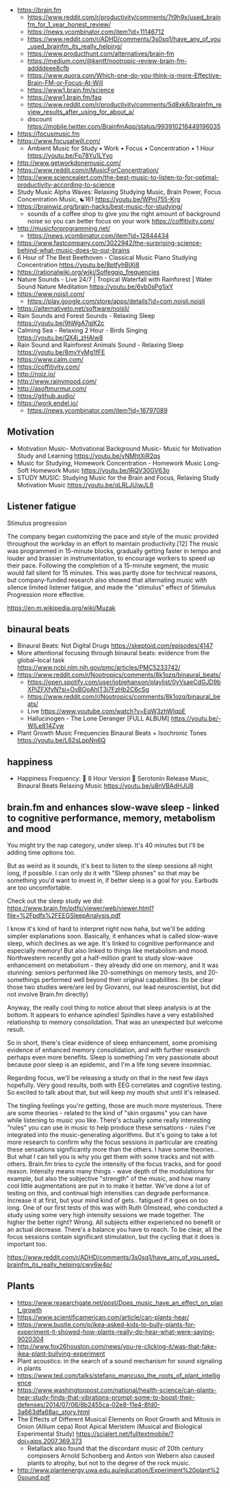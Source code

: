 
- https://brain.fm
  - https://www.reddit.com/r/productivity/comments/7t9h9x/used_brainfm_for_1_year_honest_review/
  - https://news.ycombinator.com/item?id=11146712
  - https://www.reddit.com/r/ADHD/comments/3s0sq1/have_any_of_you_used_brainfm_its_really_helping/
  - https://www.producthunt.com/alternatives/brain-fm
  - https://medium.com/@kentf/nootropic-review-brain-fm-addddeee8cfb
  - https://www.quora.com/Which-one-do-you-think-is-more-Effective-Brain-FM-or-Focus-At-Will
  - https://www1.brain.fm/science
  - https://www1.brain.fm/faq
  - https://www.reddit.com/r/productivity/comments/5d8xk6/brainfm_review_results_after_using_for_about_a/
  - discount https://mobile.twitter.com/BrainfmApp/status/993910216449196035
- https://focusmusic.fm
- https://www.focusatwill.com/
  - Ambient Music for Study • Work • Focus • Concentration • 1 Hour https://youtu.be/Fp78Yu1LYvo
- http://www.getworkdonemusic.com/
- https://www.reddit.com/r/MusicForConcentration/
- https://www.sciencealert.com/the-best-music-to-listen-to-for-optimal-productivity-according-to-science
- Study Music Alpha Waves: Relaxing Studying Music, Brain Power, Focus Concentration Music, ☯161 https://youtu.be/WPni755-Krg
- https://brainwiz.org/brain-hacks/best-music-for-studying/
  - sounds of a coffee shop to give you the right amount of background noise so you can better focus on your work https://coffitivity.com/
- http://musicforprogramming.net/
  - https://news.ycombinator.com/item?id=12844434
- https://www.fastcompany.com/3022942/the-surprising-science-behind-what-music-does-to-our-brains
- 6 Hour of The Best Beethoven - Classical Music Piano Studying Concentration https://youtu.be/8ptfyhBjXj8
- https://rationalwiki.org/wiki/Solfeggio_frequencies
- Nature Sounds - Live 24/7 | Tropical Waterfall with Rainforest | Water Sound Nature Meditation https://youtu.be/6vb0sPg1ixY
- https://www.noisli.com/
  - https://play.google.com/store/apps/details?id=com.noisli.noisli
- https://alternativeto.net/software/noisli/
- Rain Sounds and Forest Sounds - Relaxing Sleep https://youtu.be/9hWgA7qjK2c
- Calming Sea - Relaxing 2 Hour - Birds Singing https://youtu.be/QX4j_zHAlw8
- Rain Sound and Rainforest Animals Sound - Relaxing Sleep https://youtu.be/8myYyMg1fFE
- https://www.calm.com/
- https://coffitivity.com/
- http://noiz.io/
- http://www.rainymood.com/
- http://asoftmurmur.com/
- https://github.audio/
- https://work.endel.io/
  - https://news.ycombinator.com/item?id=16797089

## Motivation

- Motivation Music- Motivational Background Music- Music for Motivation Study and Learning https://youtu.be/vNMhtXjR2qs
- Music for Studying, Homework Concentration - Homework Music Long- Soft Homework Music https://youtu.be/lRQV30GV63o
- STUDY MUSIC: Studying Music for the Brain and Focus, Relaxing Study Motivation Music https://youtu.be/qLRLJUiwJL8

## Listener fatigue

Stimulus progression

The company began customizing the pace and style of the music provided throughout the workday in an effort to maintain productivity.[12] The music was programmed in 15-minute blocks, gradually getting faster in tempo and louder and brassier in instrumentation, to encourage workers to speed up their pace. Following the completion of a 15-minute segment, the music would fall silent for 15 minutes. This was partly done for technical reasons, but company-funded research also showed that alternating music with silence limited listener fatigue, and made the "stimulus" effect of Stimulus Progression more effective.

https://en.m.wikipedia.org/wiki/Muzak

## binaural beats

- Binaural Beats: Not Digital Drugs https://skeptoid.com/episodes/4147
- More attentional focusing through binaural beats: evidence from the global–local task https://www.ncbi.nlm.nih.gov/pmc/articles/PMC5233742/
- https://www.reddit.com/r/Nootropics/comments/8k1ozq/binaural_beats/
  - https://open.spotify.com/user/jobiehanson/playlist/0yVsaeCdGJD9bXPiZFXfyN?si=OvBOoAhIT3i7FzHb2C6cSg
  - https://www.reddit.com/r/Nootropics/comments/8k1ozq/binaural_beats/
  - Live https://www.youtube.com/watch?v=EqW3zhWIqpE
  - Hallucinogen - The Lone Deranger [FULL ALBUM] https://youtu.be/-WILe814Zyw
- Plant Growth Music Frequencies Binaural Beats + Isochronic Tones https://youtu.be/L62sLppNn6Q

## happiness

- Happiness Frequency: 💚 8 Hour Version 💜 Serotonin Release Music, Binaural Beats Relaxing Music https://youtu.be/u8nVBAdHJU8

## brain.fm and enhances slow-wave sleep - linked to cognitive performance,  memory, metabolism and mood

You might try the nap category, under sleep. It's 40 minutes but I'll be adding time options too.

But as weird as it sounds, it's best to listen to the sleep sessions all night long, if possible. I can only do it with "Sleep phones" so that may be something you'd want to invest in, if better sleep is a goal for you. Earbuds are too uncomfortable.

Check out the sleep study we did: https://www.brain.fm/pdfs/viewer/web/viewer.html?file=%2Fpdfs%2FEEGSleepAnalysis.pdf

I know it's kind of hard to interpret right now haha, but we'll be adding simpler explanations soon. Basically, it enhances what is called slow-wave sleep, which declines as we age. It's linked to cognitive performance and especially memory! But also linked to things like metabolism and mood. Northwestern recently got a half-million grant to study slow-wave enhancement on metabolism - they already did one on memory, and it was stunning: seniors performed like 20-somethings on memory tests, and 20-somethings performed well beyond their original capabilities. (to be clear those two studies were/are led by Giovanni, our lead neuroscientist, but did not involve Brain.fm directly)

Anyway, the really cool thing to notice about that sleep analysis is at the bottom. It appears to enhance spindles! Spindles have a very established relationship to memory consolidation. That was an unexpected but welcome result.

So in short, there's clear evidence of sleep enhancement, some promising evidence of enhanced memory consolidation, and with further research perhaps even more benefits. Sleep is something I'm very passionate about because poor sleep is an epidemic, and I'm a life long severe insomniac.

Regarding focus, we'll be releasing a study on that in the next few days hopefully. Very good results, both with EEG correlates and cognitive testing. So excited to talk about that, but will keep my mouth shut until it's released.

The tingling feelings you're getting, those are much more mysterious. There are some theories - related to the kind of "skin orgasms" you can have while listening to music you like. There's actually some really interesting "rules" you can use in music to help produce these sensations - rules I've integrated into the music-generating algorithms. But it's going to take a lot more research to confirm why the focus sessions in particular are creating these sensations significantly more than the others. I have some theories... But what I can tell you is why you get them with some tracks and not with others. Brain.fm tries to cycle the intensity of the focus tracks, and for good reason. Intensity means many things - wave depth of the modulations for example, but also the subjective "strength" of the music, and how many cool little augmentations are put in to make it better. We've done a lot of testing on this, and continual high intensities can degrade performance. Increase it at first, but your mind kind of gets.. fatigued if it goes on too long. One of our first tests of this was with Ruth Olmstead, who conducted a study using some very high intensity sessions we made together. The higher the better right? Wrong. All subjects either experienced no benefit or an actual decrease. There's a balance you have to reach. To be clear, all the focus sessions contain significant stimulation, but the cycling that it does is important too.

https://www.reddit.com/r/ADHD/comments/3s0sq1/have_any_of_you_used_brainfm_its_really_helping/cwy6w4p/

## Plants

- https://www.researchgate.net/post/Does_music_have_an_effect_on_plant_growth
- https://www.scientificamerican.com/article/can-plants-hear/
- https://www.bustle.com/p/ikea-asked-kids-to-bully-plants-for-experiment-it-showed-how-plants-really-do-hear-what-were-saying-9020304
- http://www.fox26houston.com/news/you-re-clicking-it/was-that-fake-ikea-plant-bullying-experiment
- Plant acoustics: in the search of a sound mechanism for sound signaling in plants
- https://www.ted.com/talks/stefano_mancuso_the_roots_of_plant_intelligence
- https://www.washingtonpost.com/national/health-science/can-plants-hear-study-finds-that-vibrations-prompt-some-to-boost-their-defenses/2014/07/06/8b2455ca-02e8-11e4-8fd0-3a663dfa68ac_story.html
- The Effects of Different Musical Elements on Root Growth and Mitosis in Onion (Allium cepa) Root Apical Meristem (Musical and Biological Experimental Study) https://scialert.net/fulltextmobile/?doi=ajps.2007.369.373
  - Retallack also found that the discordant music of 20th century composers Arnold Schonberg and Anton von Webern also caused plants to atrophy, but not to the degree of the rock music.
- http://www.plantenergy.uwa.edu.au/education/Experiment%20plant%20sound.pdf
